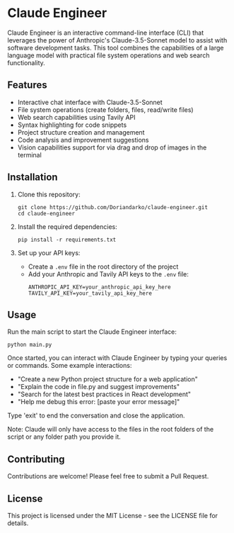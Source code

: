 # Claude Engineer

Claude Engineer is an interactive command-line interface (CLI) that leverages the power of Anthropic's Claude-3.5-Sonnet model to assist with software development tasks. This tool combines the capabilities of a large language model with practical file system operations and web search functionality.

## Features

- Interactive chat interface with Claude-3.5-Sonnet
- File system operations (create folders, files, read/write files)
- Web search capabilities using Tavily API
- Syntax highlighting for code snippets
- Project structure creation and management
- Code analysis and improvement suggestions
- Vision capabilities support for via drag and drop of images in the terminal

## Installation

1. Clone this repository:
   ```
   git clone https://github.com/Doriandarko/claude-engineer.git
   cd claude-engineer
   ```

2. Install the required dependencies:
   ```
   pip install -r requirements.txt
   ```

3. Set up your API keys:
   - Create a `.env` file in the root directory of the project
   - Add your Anthropic and Tavily API keys to the `.env` file:
     ```
     ANTHROPIC_API_KEY=your_anthropic_api_key_here
     TAVILY_API_KEY=your_tavily_api_key_here
     ```

## Usage

Run the main script to start the Claude Engineer interface:

```
python main.py
```

Once started, you can interact with Claude Engineer by typing your queries or commands. Some example interactions:

- "Create a new Python project structure for a web application"
- "Explain the code in file.py and suggest improvements"
- "Search for the latest best practices in React development"
- "Help me debug this error: [paste your error message]"

Type 'exit' to end the conversation and close the application.

Note: Claude will only have access to the files in the root folders of the script or any folder path you provide it.

## Contributing

Contributions are welcome! Please feel free to submit a Pull Request.

## License

This project is licensed under the MIT License - see the LICENSE file for details.